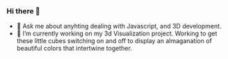 ### Hi there 👋
- 💬 Ask me about anyhting dealing with Javascript, and 3D development.
- 🔭 I’m currently working on my 3d Visualization project. Working to get these little cubes switching on and off to display an almaganation of beautiful colors that intertwine together.
<!--
**vcjr/vcjr** is a ✨ _special_ ✨ repository because its `README.md` (this file) appears on your GitHub profile.

Here are some ideas to get you started:


- 🌱 I’m currently learning ...
- 👯 I’m looking to collaborate on ...
- 🤔 I’m looking for help with ...

- 📫 How to reach me: 
- 😄 Pronouns: ...
- ⚡ Fun fact: ...
-->
